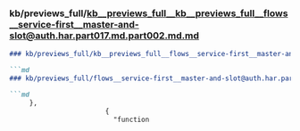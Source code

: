 ### kb/previews_full/kb__previews_full__kb__previews_full__flows__service-first__master-and-slot@auth.har.part017.md.part002.md.md

```md
### kb/previews_full/kb__previews_full__flows__service-first__master-and-slot@auth.har.part017.md.part002.md

```md
### kb/previews_full/flows__service-first__master-and-slot@auth.har.part017.md (part 002)

```md
     },
                        {
                          "function
```

```

```

```
